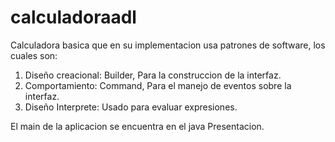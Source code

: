# calculadoraadl

Calculadora basica que en su implementacion usa patrones de software, los cuales son:

1. Diseño creacional: Builder, Para la construccion de la interfaz.
2. Comportamiento: Command, Para el manejo de eventos sobre la interfaz.
3. Diseño Interprete: Usado para evaluar expresiones.

El main de la aplicacion se encuentra en el java Presentacion. 
